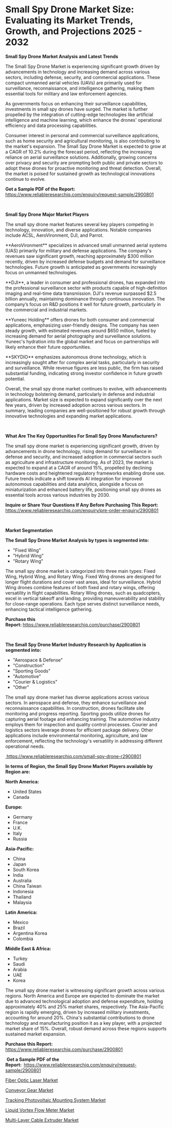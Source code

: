 <p><h1>Small Spy Drone Market Size: Evaluating its Market Trends, Growth, and Projections 2025 - 2032</h1></p><p><strong>Small Spy Drone Market Analysis and Latest Trends</strong></p>
<p><p>The Small Spy Drone Market is experiencing significant growth driven by advancements in technology and increasing demand across various sectors, including defense, security, and commercial applications. These compact unmanned aerial vehicles (UAVs) are primarily used for surveillance, reconnaissance, and intelligence gathering, making them essential tools for military and law enforcement agencies. </p><p>As governments focus on enhancing their surveillance capabilities, investments in small spy drones have surged. The market is further propelled by the integration of cutting-edge technologies like artificial intelligence and machine learning, which enhance the drones' operational efficiency and data processing capabilities. </p><p>Consumer interest in personal and commercial surveillance applications, such as home security and agricultural monitoring, is also contributing to the market's expansion. The Small Spy Drone Market is expected to grow at a CAGR of 10.2% during the forecast period, reflecting the increasing reliance on aerial surveillance solutions. Additionally, growing concerns over privacy and security are prompting both public and private sectors to adopt these drones for proactive monitoring and threat detection. Overall, the market is poised for sustained growth as technological innovations continue to evolve.</p></p>
<p><strong>Get a Sample PDF of the Report:&nbsp;</strong> <a href="https://www.reliableresearchiq.com/enquiry/request-sample/2900801?utm_campaign=1082&utm_medium=2&utm_source=Github&utm_content=ia&utm_term=16032025&utm_id=small-spy-drone">https://www.reliableresearchiq.com/enquiry/request-sample/2900801</a></p>
<p>&nbsp;</p>
<p><strong>Small Spy Drone Major Market Players</strong></p>
<p><p>The small spy drone market features several key players competing in technology, innovation, and diverse applications. Notable companies include ACSL, AeroVironment, DJI, and Parrot.</p><p>**AeroVironment** specializes in advanced small unmanned aerial systems (UAS) primarily for military and defense applications. The company's revenues saw significant growth, reaching approximately $300 million recently, driven by increased defense budgets and demand for surveillance technologies. Future growth is anticipated as governments increasingly focus on unmanned technologies.</p><p>**DJI**, a leader in consumer and professional drones, has expanded into the professional surveillance sector with products capable of high-definition imaging and real-time data transmission. DJI's revenue surpassed $2.5 billion annually, maintaining dominance through continuous innovation. The company’s focus on R&D positions it well for future growth, particularly in the commercial and industrial markets.</p><p>**Yuneec Holding** offers drones for both consumer and commercial applications, emphasizing user-friendly designs. The company has seen steady growth, with estimated revenues around $650 million, fueled by increasing demand for aerial photography and surveillance solutions. Yuneec's hydration into the global market and focus on partnerships will likely enhance their future opportunities.</p><p>**SKYDIO** emphasizes autonomous drone technology, which is increasingly sought after for complex aerial tasks, particularly in security and surveillance. While revenue figures are less public, the firm has raised substantial funding, indicating strong investor confidence in future growth potential.</p><p>Overall, the small spy drone market continues to evolve, with advancements in technology bolstering demand, particularly in defense and industrial applications. Market size is expected to expand significantly over the next few years, driven by increased adoption across various sectors. In summary, leading companies are well-positioned for robust growth through innovative technologies and expanding market applications.</p></p>
<p>&nbsp;</p>
<p><strong>What Are The Key Opportunities For Small Spy Drone Manufacturers?</strong></p>
<p><p>The small spy drone market is experiencing significant growth, driven by advancements in drone technology, rising demand for surveillance in defense and security, and increased adoption in commercial sectors such as agriculture and infrastructure monitoring. As of 2023, the market is expected to expand at a CAGR of around 15%, propelled by declining hardware costs and heightened regulatory frameworks enabling drone use. Future trends indicate a shift towards AI integration for improved autonomous capabilities and data analytics, alongside a focus on miniaturization and enhanced battery life, positioning small spy drones as essential tools across various industries by 2030.</p></p>
<p><strong>Inquire or Share Your Questions If Any Before Purchasing This Report:</strong> <a href="https://www.reliableresearchiq.com/enquiry/pre-order-enquiry/2900801?utm_campaign=1082&utm_medium=2&utm_source=Github&utm_content=ia&utm_term=16032025&utm_id=small-spy-drone">https://www.reliableresearchiq.com/enquiry/pre-order-enquiry/2900801</a></p>
<p>&nbsp;</p>
<p><strong>Market Segmentation</strong></p>
<p><strong>The Small Spy Drone Market Analysis by types is segmented into:</strong></p>
<p><ul><li>"Fixed Wing"</li><li>"Hybrid Wing"</li><li>"Rotary Wing"</li></ul></p>
<p><p>The small spy drone market is categorized into three main types: Fixed Wing, Hybrid Wing, and Rotary Wing. Fixed Wing drones are designed for longer flight durations and cover vast areas, ideal for surveillance. Hybrid Wing drones combine features of both fixed and rotary wings, offering versatility in flight capabilities. Rotary Wing drones, such as quadcopters, excel in vertical takeoff and landing, providing maneuverability and stability for close-range operations. Each type serves distinct surveillance needs, enhancing tactical intelligence gathering.</p></p>
<p><strong>Purchase this Report:&nbsp;</strong><a href="https://www.reliableresearchiq.com/purchase/2900801?utm_campaign=1082&utm_medium=2&utm_source=Github&utm_content=ia&utm_term=16032025&utm_id=small-spy-drone">https://www.reliableresearchiq.com/purchase/2900801</a></p>
<p>&nbsp;</p>
<p><strong>The Small Spy Drone Market Industry Research by Application is segmented into:</strong></p>
<p><ul><li>"Aerospace & Defense"</li><li>"Construction"</li><li>"Sporting Goods"</li><li>"Automotive"</li><li>"Courier & Logistics"</li><li>"Other"</li></ul></p>
<p><p>The small spy drone market has diverse applications across various sectors. In aerospace and defense, they enhance surveillance and reconnaissance capabilities. In construction, drones facilitate site monitoring and progress reporting. Sporting goods utilize drones for capturing aerial footage and enhancing training. The automotive industry employs them for inspection and quality control processes. Courier and logistics sectors leverage drones for efficient package delivery. Other applications include environmental monitoring, agriculture, and law enforcement, reflecting the technology's versatility in addressing different operational needs.</p></p>
<p><a href="https://www.reliableresearchiq.com/small-spy-drone-r2900801?utm_campaign=1082&utm_medium=2&utm_source=Github&utm_content=ia&utm_term=16032025&utm_id=small-spy-drone">&nbsp;https://www.reliableresearchiq.com/small-spy-drone-r2900801</a></p>
<p><strong>In terms of Region, the Small Spy Drone Market Players available by Region are:</strong></p>
<p>
    <p> <strong> North America: </strong>
        <ul>
            <li>United States</li>
            <li>Canada</li>
        </ul>
        </p> 
    <p> <strong> Europe: </strong>
        <ul>
            <li>Germany</li>
            <li>France</li>
            <li>U.K.</li>
            <li>Italy</li>
            <li>Russia</li>
        </ul>
        </p> 
    <p> <strong> Asia-Pacific: </strong>
        <ul>
            <li>China</li>
            <li>Japan</li>
            <li>South Korea</li>
            <li>India</li>
            <li>Australia</li>
            <li>China Taiwan</li>
            <li>Indonesia</li>
            <li>Thailand</li>
            <li>Malaysia</li>
        </ul>
        </p> 
    <p> <strong> Latin America: </strong>
        <ul>
            <li>Mexico</li>
            <li>Brazil</li>
            <li>Argentina Korea</li>
            <li>Colombia</li>
        </ul>
        </p> 
    <p> <strong> Middle East & Africa: </strong>
        <ul>
            <li>Turkey</li>
            <li>Saudi</li>
            <li>Arabia</li>
            <li>UAE</li>
            <li>Korea</li>
        </ul>
    </p>
    </p>
<p><p>The small spy drone market is witnessing significant growth across various regions. North America and Europe are expected to dominate the market due to advanced technological adoption and defense expenditure, holding approximately 40% and 25% market shares, respectively. The Asia-Pacific region is rapidly emerging, driven by increased military investments, accounting for around 20%. China's substantial contributions to drone technology and manufacturing position it as a key player, with a projected market share of 15%. Overall, robust demand across these regions supports sustained market expansion.</p></p>
<p><strong>Purchase this Report: </strong><a href="https://www.reliableresearchiq.com/purchase/2900801?utm_campaign=1082&utm_medium=2&utm_source=Github&utm_content=ia&utm_term=16032025&utm_id=small-spy-drone">https://www.reliableresearchiq.com/purchase/2900801</a></p>
<p>&nbsp;<strong>Get a Sample PDF of the Report:&nbsp;&nbsp;</strong><a href="https://www.reliableresearchiq.com/enquiry/request-sample/2900801?utm_campaign=1082&utm_medium=2&utm_source=Github&utm_content=ia&utm_term=16032025&utm_id=small-spy-drone">https://www.reliableresearchiq.com/enquiry/request-sample/2900801</a></p>
<p><strong></strong></p>
<p><p><a href="https://github.com/buseknoden2b/Market-Research-Report-List-1/blob/main/fiber-optic-laser-market.md?utm_campaign=1082&utm_medium=2&utm_source=Github&utm_content=ia&utm_term=16032025&utm_id=small-spy-drone">Fiber Optic Laser Market</a></p><p><a href="https://github.com/gitfwelday/Market-Research-Report-List-1/blob/main/conveyor-gear-market.md?utm_campaign=1082&utm_medium=2&utm_source=Github&utm_content=ia&utm_term=16032025&utm_id=small-spy-drone">Conveyor Gear Market</a></p><p><a href="https://github.com/heinslakey2x/Market-Research-Report-List-1/blob/main/tracking-photovoltaic-mounting-system-market.md?utm_campaign=1082&utm_medium=2&utm_source=Github&utm_content=ia&utm_term=16032025&utm_id=small-spy-drone">Tracking Photovoltaic Mounting System Market</a></p><p><a href="https://github.com/mronmizoe/Market-Research-Report-List-1/blob/main/liquid-vortex-flow-meter-market.md?utm_campaign=1082&utm_medium=2&utm_source=Github&utm_content=ia&utm_term=16032025&utm_id=small-spy-drone">Liquid Vortex Flow Meter Market</a></p><p><a href="https://github.com/makzzochil/Market-Research-Report-List-1/blob/main/multi-layer-cable-extruder-market.md?utm_campaign=1082&utm_medium=2&utm_source=Github&utm_content=ia&utm_term=16032025&utm_id=small-spy-drone">Multi-Layer Cable Extruder Market</a></p></p>